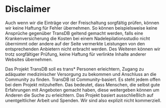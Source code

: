 # Disclaimer

Auch wenn wir die Einträge vor der Freischaltung sorgfältig prüfen, können wir keine Haftung für Fehler übernehmen.
So können beispielsweise keine Ansprüche gegenüber TransDB geltend gemacht werden,
falls eine Krankenversicherung die Kosten bei einem Nadelepilationsstudio nicht übernimmt
oder andere auf der Seite vermerkte Leistungen von den entsprechenden Anbietern nicht erbracht werden.
Des Weiteren können wir trotz sorgfältiger Prüfung, keine Haftung für verlinkte Inhalte anderer Websites übernehmen.

Das Projekt TransDB soll es trans\* Personen erleichtern, Zugang zu adäquater medizinischer Versorgung zu bekommen und Anschluss an die Community zu finden.
TransDB ist Community-basiert. Es steht jedem offen bei dem Projekt mitzuhelfen.
Das bedeutet, dass Menschen, die selbst gute Erfahrungen mit Angeboten gemacht haben, diese weitergeben können um Anderen die Suche zu erleichtern.
Das Projekt basiert ausschließlich auf unentgeltlicher Arbeit und Spenden.
Wir sind also explizit nicht kommerziell.
